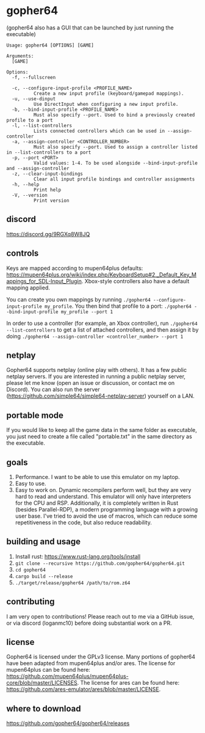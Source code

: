 # gopher64
(gopher64 also has a GUI that can be launched by just running the executable)

```
Usage: gopher64 [OPTIONS] [GAME]

Arguments:
  [GAME]  

Options:
  -f, --fullscreen
          
  -c, --configure-input-profile <PROFILE_NAME>
          Create a new input profile (keyboard/gamepad mappings).
  -u, --use-dinput
          Use DirectInput when configuring a new input profile.
  -b, --bind-input-profile <PROFILE_NAME>
          Must also specify --port. Used to bind a previously created profile to a port
  -l, --list-controllers
          Lists connected controllers which can be used in --assign-controller
  -a, --assign-controller <CONTROLLER_NUMBER>
          Must also specify --port. Used to assign a controller listed in --list-controllers to a port
  -p, --port <PORT>
          Valid values: 1-4. To be used alongside --bind-input-profile and --assign-controller
  -z, --clear-input-bindings
          Clear all input profile bindings and controller assignments
  -h, --help
          Print help
  -V, --version
          Print version
```
## discord

https://discord.gg/9RGXq8W8JQ

## controls

Keys are mapped according to mupen64plus defaults: https://mupen64plus.org/wiki/index.php/KeyboardSetup#2._Default_Key_Mappings_for_SDL-Input_Plugin. Xbox-style controllers also have a default mapping applied.

You can create you own mappings by running `./gopher64 --configure-input-profile my_profile`. You then bind that profile to a port: `./gopher64 --bind-input-profile my_profile --port 1`

In order to use a controller (for example, an Xbox controller), run `./gopher64 --list-controllers` to get a list of attached controllers, and then assign it by doing `./gopher64 --assign-controller <controller_number> --port 1`

## netplay

Gopher64 supports netplay (online play with others). It has a few public netplay servers. If you are interested in running a public netplay server, please let me know (open an issue or discussion, or contact me on Discord). You can also run the server (https://github.com/simple64/simple64-netplay-server) yourself on a LAN.

## portable mode

If you would like to keep all the game data in the same folder as executable, you just need to create a file called "portable.txt" in the same directory as the executable.

## goals

1. Performance. I want to be able to use this emulator on my laptop.
2. Easy to use.
3. Easy to work on. Dynamic recompilers perform well, but they are very hard to read and understand. This emulator will only have interpreters for the CPU and RSP. Additionally, it is completely written in Rust (besides Parallel-RDP), a modern programming language with a growing user base. I've tried to avoid the use of macros, which can reduce some repetitiveness in the code, but also reduce readability.

## building and usage

1. Install rust: https://www.rust-lang.org/tools/install
2. `git clone --recursive https://github.com/gopher64/gopher64.git`
3. `cd gopher64`
4. `cargo build --release`
5. `./target/release/gopher64 /path/to/rom.z64`

## contributing

I am very open to contributions! Please reach out to me via a GitHub issue, or via discord (loganmc10) before doing substantial work on a PR.

## license

Gopher64 is licensed under the GPLv3 license. Many portions of gopher64 have been adapted from mupen64plus and/or ares. The license for mupen64plus can be found here: https://github.com/mupen64plus/mupen64plus-core/blob/master/LICENSES. The license for ares can be found here: https://github.com/ares-emulator/ares/blob/master/LICENSE.

## where to download

https://github.com/gopher64/gopher64/releases
